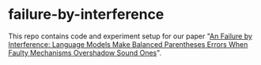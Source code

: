 # failure-by-interference
This repo contains code and experiment setup for our paper "[An Failure by Interference: Language Models Make Balanced Parentheses Errors When Faulty Mechanisms Overshadow Sound Ones](https://arxiv.org/abs/2507.00322)".

